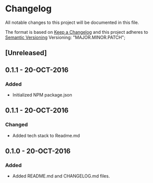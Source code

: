 # Changelog
All notable changes to this project will be documented in this file.

The format is based on [Keep a Changelog](http://keepachangelog.com/)
and this project adheres to [Semantic Versioning](http://semver.org/)
Versioning: "MAJOR.MINOR.PATCH";

## [Unreleased]
<!-- ### Changed, Fixed, Removed, etc.-->

## 0.1.1 - 20-OCT-2016
### Added
- Initialized NPM package.json

## 0.1.1 - 20-OCT-2016
### Changed
- Added tech stack to Readme.md

## 0.1.0 - 20-OCT-2016
### Added
- Added README.md and CHANGELOG.md files.
